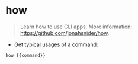 # how

> Learn how to use CLI apps.
> More information: <https://github.com/jonahsnider/how>.

- Get typical usages of a command:

`how {{command}}`
